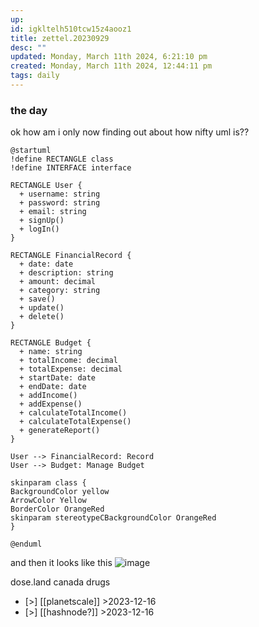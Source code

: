 ```yaml
---
up: 
id: igkltelh510tcw15z4aooz1
title: zettel.20230929
desc: ""
updated: Monday, March 11th 2024, 6:21:10 pm
created: Monday, March 11th 2024, 12:44:11 pm
tags: daily
---
```

### the day 
ok how am i only now finding out about how nifty uml is?? 
```uml
@startuml
!define RECTANGLE class
!define INTERFACE interface

RECTANGLE User {
  + username: string
  + password: string
  + email: string
  + signUp()
  + logIn()
}

RECTANGLE FinancialRecord {
  + date: date
  + description: string
  + amount: decimal
  + category: string
  + save()
  + update()
  + delete()
}

RECTANGLE Budget {
  + name: string
  + totalIncome: decimal
  + totalExpense: decimal
  + startDate: date
  + endDate: date
  + addIncome()
  + addExpense()
  + calculateTotalIncome()
  + calculateTotalExpense()
  + generateReport()
}

User --> FinancialRecord: Record
User --> Budget: Manage Budget

skinparam class {
BackgroundColor yellow
ArrowColor Yellow
BorderColor OrangeRed
skinparam stereotypeCBackgroundColor OrangeRed
}

@enduml
```

and then it looks like this 
![image](<braindump/notes/Pasted image 20230929233417.png>)


dose.land canada drugs 
- [>] [[planetscale]] >2023-12-16
- [>] [[hashnode?]] >2023-12-16